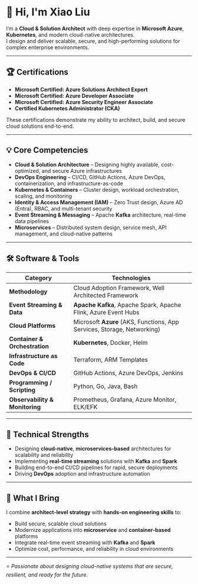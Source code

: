 # 👋 Hi, I'm Xiao Liu
I’m a **Cloud & Solution Architect** with deep expertise in **Microsoft Azure**, **Kubernetes**, and modern cloud-native architectures.  
I design and deliver scalable, secure, and high-performing solutions for complex enterprise environments.

---

## 🏆 Certifications
- **Microsoft Certified: Azure Solutions Architect Expert**
- **Microsoft Certified: Azure Developer Associate**
- **Microsoft Certified: Azure Security Engineer Associate**
- **Certified Kubernetes Administrator (CKA)**

These certifications demonstrate my ability to architect, build, and secure cloud solutions end-to-end.

---

## 💡 Core Competencies
- **Cloud & Solution Architecture** – Designing highly available, cost-optimized, and secure Azure infrastructures
- **DevOps Engineering** – CI/CD, GitHub Actions, Azure DevOps, containerization, and infrastructure-as-code
- **Kubernetes & Containers** – Cluster design, workload orchestration, scaling, and monitoring
- **Identity & Access Management (IAM)** – Zero Trust design, Azure AD (Entra), RBAC, and multi-tenant security
- **Event Streaming & Messaging** – Apache **Kafka** architecture, real-time data pipelines
- **Microservices** – Distributed system design, service mesh, API management, and cloud-native patterns

---

## 🛠️ Software & Tools
| Category | Technologies |
|----------|--------------|
| **Methodology**| Cloud Adoption Framework, Well Architected Framework|
| **Event Streaming & Data** | **Apache Kafka**, Apache Spark, Apache Flink, Azure Event Hubs |
| **Cloud Platforms** | Microsoft **Azure** (AKS, Functions, App Services, Storage, Networking) |
| **Container & Orchestration** | **Kubernetes**, Docker, Helm |
| **Infrastructure as Code** | Terraform, ARM Templates |
| **DevOps & CI/CD** | GitHub Actions, Azure DevOps, Jenkins |
| **Programming / Scripting** | Python, Go, Java, Bash |
| **Observability & Monitoring** | Prometheus, Grafana, Azure Monitor, ELK/EFK |

---

## 🚀 Technical Strengths
- Designing **cloud-native**, **microservices-based** architectures for scalability and reliability  
- Implementing **real-time streaming** solutions with **Kafka** and **Spark**  
- Building end-to-end CI/CD pipelines for rapid, secure deployments  
- Driving **DevOps** adoption and infrastructure automation

---

## 🌟 What I Bring
I combine **architect-level strategy** with **hands-on engineering skills** to:
- Build secure, scalable cloud solutions  
- Modernize applications into **microservice** and **container-based** platforms  
- Integrate real-time event streaming with **Kafka** and **Spark**  
- Optimize cost, performance, and reliability in cloud environments

---

⭐️ *Passionate about designing cloud-native systems that are secure, resilient, and ready for the future.*
